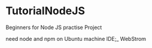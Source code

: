 # TutorialNodeJS
Beginners for Node JS practise Project

need node and npm on Ubuntu machine
 IDE;_ WebStrom
